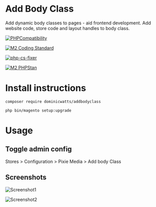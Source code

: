 # Add Body Class

Add dynamic body classes to pages - aid frontend development. Add website code, store code and layout handles to body class.

[![PHPCompatibility](https://github.com/DominicWatts/AddBodyClass/actions/workflows/phpcompatibility.yml/badge.svg?branch=main)](https://github.com/DominicWatts/AddBodyClass/actions/workflows/phpcompatibility.yml)

[![M2 Coding Standard](https://github.com/DominicWatts/AddBodyClass/actions/workflows/phpcs.yml/badge.svg)](https://github.com/DominicWatts/AddBodyClass/actions/workflows/phpcs.yml)

[![php-cs-fixer](https://github.com/DominicWatts/AddBodyClass/actions/workflows/phpcsfixer.yml/badge.svg)](https://github.com/DominicWatts/AddBodyClass/actions/workflows/phpcsfixer.yml)

[![M2 PHPStan](https://github.com/DominicWatts/AddBodyClass/actions/workflows/phpstan.yml/badge.svg)](https://github.com/DominicWatts/AddBodyClass/actions/workflows/phpstan.yml)

# Install instructions

`composer require dominicwatts/addbodyclass`

`php bin/magento setup:upgrade`

# Usage 

## Toggle admin config

Stores > Configuration > Pixie Media > Add body Class

## Screenshots

![Screenshot1](https://gcdnb.pbrd.co/images/iAMjWxuLJviw.png?o=1)

![Screenshot2](https://gcdnb.pbrd.co/images/l3ebLe7fQfYP.png?o=1)
